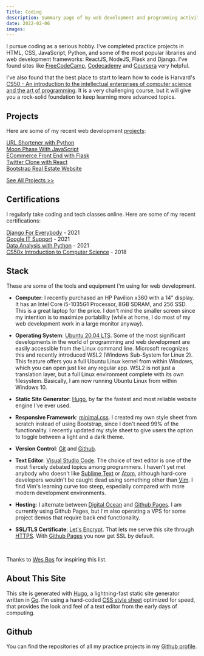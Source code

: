```yaml
---
Title: Coding
description: Summary page of my web development and programming activity
date: 2022-02-06
images:
---
```


I pursue coding as a serious hobby. I've completed practice projects in HTML, CSS, JavaScript, Python, and some of the most popular libraries and web development frameworks: ReactJS, NodeJS, Flask and Django. I've found sites like [FreeCodeCamp](https://freecodecamp.org), [Codecademy](https://codecademy.com) and [Coursera](https://coursera.com) very helpful. 

I've also found that the best place to start to learn how to code is Harvard's [CS50 - An introduction to the intellectual enterprises of computer science and the art of programming](https://www.edx.org/course/introduction-computer-science-harvardx-cs50x). It is a very challenging course, but it will give you a rock-solid foundation to keep learning more advanced topics.

<h2>Projects</h2>
  <p>Here are some of my recent web development <a href="/project/">projects</a>:</p>
  <i class="fab fa-python"></i> <a href="https://mariosanchez.org/project/shorten/">URL Shortener with Python</a><br />      
  <i class="fab fa-js"></i> <a href="https://mariosanchez.org/project/moon/">Moon Phase With JavaScript</a><br />
  <i class="fab fa-python"></i> <a href="https://mariosanchez.org/project/flaskecomm/">ECommerce Front End with Flask</a><br />
  <i class="fab fa-react"></i> <a href="https://mariosanchez.org/project/micro-blog/">Twitter Clone with React</a><br /> 
  <i class="fab fa-html5"></i> <a href="https://mariosanchez.org/project/rei/">Bootstrap Real Estate Website</a><br />
  <p>
    <a href="/code/">See All Projects >></a>
  </p>

<h2>Certifications</h2>
  <p>
    I regularly take coding and tech classes online. Here are some of my recent certifications:
  </p>
  <p>
    <i class="fab fa-python"></i> <a href="https://coursera.org/share/0168b3865fa7c7107114726e339d71a6">Django For Everybody</a> - 2021<br />
    <i class="fab fa-google"></i> <a href="https://www.coursera.org/account/accomplishments/specialization/certificate/FCRCG62QHYBN">Google IT Support</a> - 2021<br />
    <i class="far fa-chart-bar"></i> <a href="https://freecodecamp.org/certification/mariobox/data-analysis-with-python-v7">Data Analysis with Python</a> - 2021<br />
    <i class="far fa-lightbulb"></i> <a href="https://drive.google.com/file/d/1fm8EQ2jkeUGUr0A6HB1Nddf7dOTvClUG/view?usp=sharing">CS50x Introduction to Computer Science</a> - 2018<br />
  </p>

<h2>Stack</h2>
  <p>
    These are some of the tools and equipment I'm using for web development.
  </p>    

- **Computer**: I recently purchased an HP Pavilion x360 with a 14" display. It has an Intel Core i5-1035G1 Processor, 8GB SDRAM, and 256 SSD. This is a great laptop for the price. I don't mind the smaller screen since my intention is to maximize portability (while at home, I do most of my web development work in a large monitor anyway).

- **Operating System**: [Ubuntu 20.04 LTS](https://www.ubuntu.com/download/desktop). Some of the most significant developments in the world of programming and web development are easily accessible from the Linux command line. Microsoft recognizes this and recently introduced WSL2 (Windows Sub-System for Linux 2). This feature offers you a full Ubuntu Linux kernel from within Windows, which you can open just like any regular app. WSL2 is not just a translation layer, but a full Linux environment complete with its own filesystem. Basically, I am now running Ubuntu Linux from within Windows 10.

- **Static Site Generator**: [Hugo](https://gohugo.io), by far the fastest and most reliable website engine I've ever used.

- **Responsive Framework**: [minimal.css](/css/minimal.css). I created my own style sheet from scratch instead of using Bootstrap, since I don't need 99% of the functionality. I recently updated my style sheet to give users the option to toggle between a light and a dark theme.

- **Version Control**: [Git](https://git-scm.com/) and [Github](https://github.com/mariobox).  

- **Text Editor**: [Visual Studio Code](https://code.visualstudio.com/). The choice of text editor is one of the most fiercely debated topics among programmers. I haven't yet met anybody who doesn't like [Sublime Text](https://sublimetext.com) or [Atom](https://atom.io), although hard-core developers wouldn't be caught dead using something other than [Vim](https://vim.org). I find Vim's learning curve too steep, especially compared with more modern development environments.

- **Hosting**: I alternate between [Digital Ocean](https://digitalocean) and [Github Pages](https://pages.github.com/). I am currently using Github Pages, but I'm also operating a VPS for some project demos that require back end functionality.

- **SSL/TLS Certificate**: [Let's Encrypt](https://letsencrypt.org). That lets me serve this site through [HTTPS](../https/). With [Github Pages](https://pages.github.com) you now get SSL by default.
<br />

Thanks to [Wes Bos](https://wesbos.com/uses) for inspiring this list.

<h2>About This Site</h2>
  <p>
    This site is generated with <a href="https://gohugo.io">Hugo</a>, a lightning-fast static site generator written in <a href="https://golang.org">Go</a>. I'm using a hand-coded <a href="/css/minimal.css">CSS style sheet</a> optimized for speed, that provides the look and feel of a text editor from the early days of computing.
  </p>

<h2>Github</h2>
<p>
  You can find the repositories of all my practice projects in my <a href="https://github.com/mariobox/">Github profile</a>.
</P>